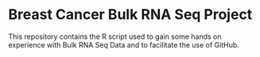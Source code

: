 # Breast Cancer Bulk RNA Seq Project
This repository contains the R script used to gain some hands on experience with Bulk RNA Seq Data and to facilitate the use of GitHub.
